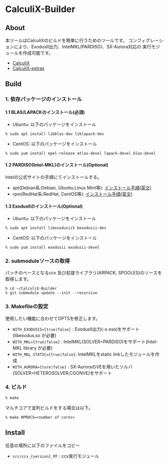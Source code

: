# CalculiX-Builder
## About
本ツールはCalculiXのビルドを簡単に行うためのツールです。
コンフィグレーションにより、ExodusII出力、IntelMKL(PARDISO)、SX-Aurora対応の
実行モジュールを作成可能です。

- [CalculiX](http://www.calculix.de/)
- [CalculiX-extras](https://www.openaircraft.com/calculix-extras/)

## Build
### 1. 依存パッケージのインストール
#### 1.1 BLAS/LAPACKのインストール(必須)
- Ubuntu: 以下のパッケージをインストール
```
% sudo apt install libblas-dev liblapack-dev
```
- CentOS: 以下のパッケージをインストール
```
% sudo yum install epel-release atlas-devel lapack-devel blas-devel
```

#### 1.2 PARDISO(Intel-MKL)のインストール(Optional)
Intelの公式サイトの手順にてインストールする。
- apt(Debian系:Debian, Ubuntu,Linux Mint等): [インストール手順(英文)](https://software.intel.com/content/www/us/en/develop/articles/installing-intel-free-libs-and-python-apt-repo.html)
- rpm(RedHat系:RedHat, CentOS等): [インストール手順(英文)](https://software.intel.com/content/www/us/en/develop/articles/installing-intel-free-libs-and-python-yum-repo.html)

#### 1.3 ExodusIIのインストール(Optional)
- Ubuntu: 以下のパッケージをインストール
```
% sudo apt install libexodusii5 bexodusii-dev
```
- CentOS: 以下のパッケージをインストール
```
% sudo yum install exodusii exodusii-devel
```

### 2. submoduleソースの取得
パッチのベースとなるccx 及び前提ライブラリ(ARPACK, SPOOLES)のソースを取得します。
```
% cd ~/CalculiX-Builder
% git submodule update --init --recursive
```

### 3. Makefileの設定
使用したい機能に合わせてOPTSを修正します。
- `WITH_EXODUSII={true|false}`  : ExodusII出力(-o exo)をサポート(libexodus.so が必要)
- `WITH_MKL={true|false}`       : IntelMKL(SOLVER=PARDISO)をサポート(Intel-MKL library が必要)
- `WITH_MKL_STATIC={true|false}`: IntelMKLをstatic linkしたモジュールを作成
- `WITH_AURORA={ture|false}`    : SX-AuroraのVEを用いたソルバ(SOLVER=HETEROSOLVER,CGONVE)をサポート

### 4. ビルド
```
% make
```
マルチコアで並列ビルドをする場合は以下。

```
% make NPROCS=<number of cores>
```

## Install
任意の場所に以下のファイルをコピー
- `src/ccx_{version}_MT` : ccx実行モジュール
